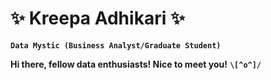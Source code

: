 # ✨ Kreepa Adhikari ✨
**`Data Mystic (Business Analyst/Graduate Student)`**


**Hi there, fellow data enthusiasts! Nice to meet you!**
 **`\[^o^]/`**
